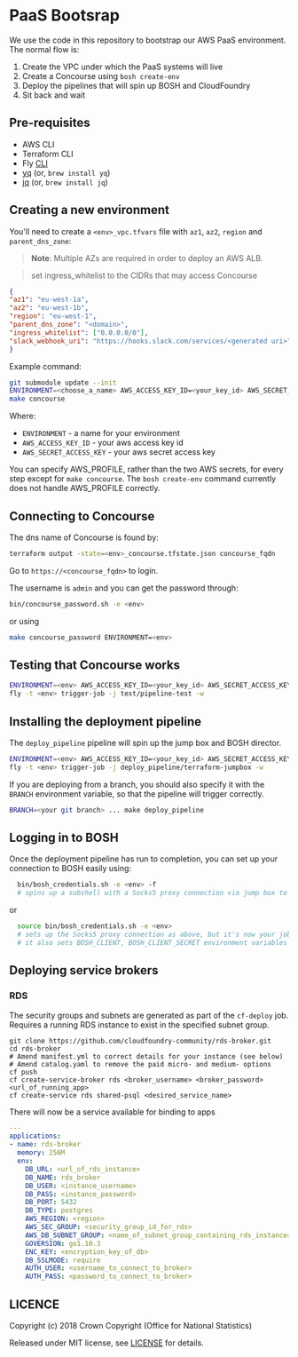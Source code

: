 # PaaS Bootsrap

We use the code in this repository to bootstrap our AWS PaaS environment. The normal flow is:

1. Create the VPC under which the PaaS systems will live
2. Create a Concourse using `bosh create-env`
3. Deploy the pipelines that will spin up BOSH and CloudFoundry
4. Sit back and wait

## Pre-requisites

- AWS CLI
- Terraform CLI
- Fly [CLI](https://concourse-ci.org/download.html)
- [yq](https://github.com/mikefarah/yq) (or, `brew install yq`)
- [jq](https://stedolan.github.io/jq/) (or, `brew install jq`)

## Creating a new environment

You'll need to create a `<env>_vpc.tfvars` file with `az1`, `az2`, `region` and `parent_dns_zone`:

> **Note**: Multiple AZs are required in order to deploy an AWS ALB.

> set ingress_whitelist to the CIDRs that may access Concourse

```json
{
"az1": "eu-west-1a",
"az2": "eu-west-1b",
"region": "eu-west-1",
"parent_dns_zone": "<domain>",
"ingress_whitelist": ["0.0.0.0/0"],
"slack_webhook_uri": "https://hooks.slack.com/services/<generated uri>"
}
```

Example command:

```sh
git submodule update --init
ENVIRONMENT=<choose_a_name> AWS_ACCESS_KEY_ID=<your_key_id> AWS_SECRET_ACCESS_KEY=<your_secret_key>
make concourse
```

Where:

- `ENVIRONMENT` - a name for your environment
- `AWS_ACCESS_KEY_ID` - your aws access key id
- `AWS_SECRET_ACCESS_KEY` - your aws secret access key

You can specify AWS_PROFILE, rather than the two AWS secrets, for every step except for `make concourse`.
The `bosh create-env` command currently does not handle AWS_PROFILE correctly.

## Connecting to Concourse

The dns name of Concourse is found by:

```sh
terraform output -state=<env>_concourse.tfstate.json concourse_fqdn
```

Go to `https://<concourse_fqdn>` to login.

The username is `admin` and you can get the password through:

```sh
bin/concourse_password.sh -e <env>
```

or using

```sh
make concourse_password ENVIRONMENT=<env>
```

## Testing that Concourse works

```sh
ENVIRONMENT=<env> AWS_ACCESS_KEY_ID=<your_key_id> AWS_SECRET_ACCESS_KEY=<your_secret_key> make test_pipeline
fly -t <env> trigger-job -j test/pipeline-test -w
```

## Installing the deployment pipeline

The `deploy_pipeline` pipeline will spin up the jump box and BOSH director.

```sh
ENVIRONMENT=<env> AWS_ACCESS_KEY_ID=<your_key_id> AWS_SECRET_ACCESS_KEY=<your_secret_key> make deploy_pipeline
fly -t <env> trigger-job -j deploy_pipeline/terraform-jumpbox -w
```

If you are deploying from a branch, you should also specify it with the `BRANCH` environment variable, so that the pipeline will trigger correctly.

```sh
BRANCH=<your git branch> ... make deploy_pipeline
```


## Logging in to BOSH

Once the deployment pipeline has run to completion, you can set up your connection to BOSH easily using:

```sh
  bin/bosh_credentials.sh -e <env> -f
  # spins up a subshell with a Socks5 proxy connection via jump box to BOSH
```

or

```sh
  source bin/bosh_credentials.sh -e <env>
  # sets up the Socks5 proxy connection as above, but it's now your job to kill it
  # it also sets BOSH_CLIENT, BOSH_CLIENT_SECRET environment variables
```

## Deploying service brokers

### RDS

The security groups and subnets are generated as part of the `cf-deploy` job.
Requires a running RDS instance to exist in the specified subnet group.

```
git clone https://github.com/cloudfoundry-community/rds-broker.git
cd rds-broker
# Amend manifest.yml to correct details for your instance (see below)
# Amend catalog.yaml to remove the paid micro- and medium- options
cf push
cf create-service-broker rds <broker_username> <broker_password> <url_of_running_app>
cf create-service rds shared-psql <desired_service_name>
```

There will now be a service available for binding to apps

```yaml
---
applications:
- name: rds-broker
  memory: 256M
  env:
    DB_URL: <url_of_rds_instance>
    DB_NAME: rds_broker
    DB_USER: <instance_username>
    DB_PASS: <instance_password>
    DB_PORT: 5432
    DB_TYPE: postgres
    AWS_REGION: <region>
    AWS_SEC_GROUP: <security_group_id_for_rds>
    AWS_DB_SUBNET_GROUP: <name_of_subnet_group_containing_rds_instance>
    GOVERSION: go1.10.3
    ENC_KEY: <encryption_key_of_db>
    DB_SSLMODE: require
    AUTH_USER: <username_to_connect_to_broker>
    AUTH_PASS: <password_to_connect_to_broker>
```

## LICENCE

Copyright (c) 2018 Crown Copyright (Office for National Statistics)

Released under MIT license, see [LICENSE](LICENSE) for details.

